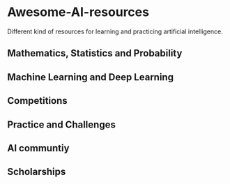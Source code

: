 # Awesome-AI-resources
Different kind of resources for learning and practicing artificial intelligence.

## Mathematics, Statistics and Probability

## Machine Learning and Deep Learning

## Competitions

## Practice and Challenges

## AI communtiy

## Scholarships
